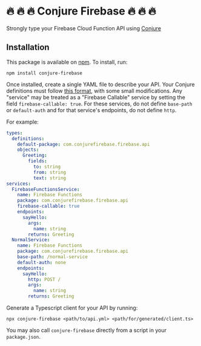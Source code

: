 # 🔥 🔥 🔥 Conjure Firebase 🔥 🔥 🔥

Strongly type your Firebase Cloud Function API using [Conjure](https://github.com/palantir/conjure)

## Installation

This package is available on [npm](https://www.npmjs.com/package/conjure-firebase). To install, run:

```
npm install conjure-firebase
```

Once installed, create a single YAML file to describe your API. Your Conjure definitions must follow [this format](https://palantir.github.io/conjure/#/docs/spec/conjure_definitions), with some small modifications. Any "service" may be treated as a "Firebase Callable" service by setting the field `firebase-callable: true`. For these services, do not define `base-path` or `default-auth` and for that service's endpoints, do not define `http`.

For example:

```yaml
types:
  definitions:
    default-package: com.conjurefirebase.firebase.api
    objects:
      Greeting:
        fields:
          to: string
          from: string
          text: string
services:
  FirebaseFunctionsService:
    name: Firebase Functions
    package: com.conjurefirebase.firebase.api
    firebase-callable: true
    endpoints:
      sayHello:
        args:
          name: string
        returns: Greeting
  NormalService:
    name: Firebase Functions
    package: com.conjurefirebase.firebase.api
    base-path: /normal-service
    default-auth: none
    endpoints:
      sayHello:
        http: POST /
        args:
          name: string
        returns: Greeting
```

Generate a Typescript client for your API by running:

```
npx conjure-firebase <path/to/api.yml> <path/for/generated/client.ts>
```

You may also call `conjure-firebase` directly from a script in your `package.json`.

